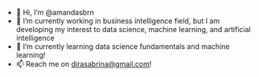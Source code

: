 - 👋 Hi, I’m @amandasbrn
- 👀 I’m currently working in business intelligence field, but I am developing my interest to data science, machine learning, and artificial intelligence
- 🌱 I’m currently learning data science fundamentals and machine learning!
- 📫 Reach me on dirasabrina@gmail.com!

<!---
amandasbrn/amandasbrn is a ✨ special ✨ repository because its `README.md` (this file) appears on your GitHub profile.
You can click the Preview link to take a look at your changes.
--->
